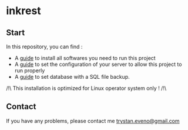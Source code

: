 # inkrest

## Start

In this repository, you can find :

- A [guide](https://github.com/MaitreManuel/inkrest/blob/master/docs/SOFTWARE.md) to install all softwares you need to run this project
- A [guide](https://github.com/MaitreManuel/inkrest/blob/master/docs/CONFIGURATION.md) to set the configuration of your server to allow this project to run properly
- A [guide](https://github.com/MaitreManuel/inkrest/blob/master/docs/DATABASE.md) to set database with a SQL file backup.

/!\ This installation is optimized for Linux operator system only ! /!\

## Contact

If you have any problems, please contact me trystan.eveno@gmail.com
